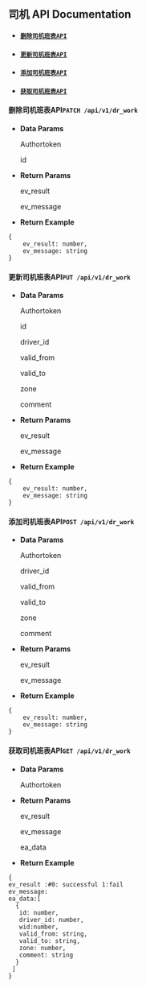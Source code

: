 ## 司机 API Documentation

* #### [`删除司机班表API`](#delete_driver_table)
* #### [`更新司机班表API`](#update_driver_table)
* #### [`添加司机班表API`](#add_driver_table)
* #### [`获取司机班表API`](#get_driver_table)

####   

#### 删除司机班表API`PATCH /api/v1/dr_work`

* **Data Params**

  Authortoken

  id

* **Return Params**

  ev\_result

  ev\_message

* **Return Example**

```
{
    ev_result: number,
    ev_message: string
}
```

####   

#### 更新司机班表API`PUT /api/v1/dr_work`

* **Data Params**

  Authortoken

  id

  driver\_id

  valid\_from

  valid\_to

  zone

  comment

* **Return Params**

  ev\_result

  ev\_message

* **Return Example**

```
{
    ev_result: number,
    ev_message: string
}
```

####   

#### 添加司机班表API`POST /api/v1/dr_work`

* **Data Params**

  Authortoken

  driver\_id

  valid\_from

  valid\_to

  zone

  comment

* **Return Params**

  ev\_result

  ev\_message

* **Return Example**

```
{
    ev_result: number,
    ev_message: string
}
```

  

#### 获取司机班表API`GET /api/v1/dr_work`

* **Data Params**

  Authortoken

* **Return Params**

  ev\_result

  ev\_message

  ea\_data

* **Return Example**

```
{
ev_result :#0: successful 1:fail
ev_message:
ea_data:[
  {
   id: number,
   driver_id: number,
   wid:number,
   valid_from: string,
   valid_to: string,
   zone: number,
   comment: string
  }
 ]
}
```





